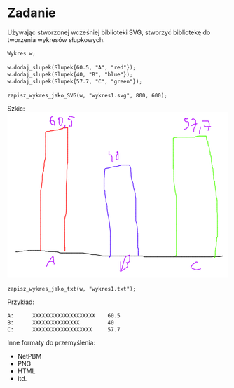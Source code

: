 # Zadanie

Używając stworzonej wcześniej biblioteki SVG, stworzyć bibliotekę do tworzenia wykresów słupkowych.

```
Wykres w;

w.dodaj_slupek(Slupek{60.5, "A", "red"});
w.dodaj_slupek(Slupek{40, "B", "blue"});
w.dodaj_slupek(Slupek{57.7, "C", "green"});

zapisz_wykres_jako_SVG(w, "wykres1.svg", 800, 600);
```

Szkic:
![wykres](szkic1.png)

```
zapisz_wykres_jako_txt(w, "wykres1.txt");
```

Przykład:
```
A:      XXXXXXXXXXXXXXXXXXXX    60.5
B:      XXXXXXXXXXXXXXX         40
C:      XXXXXXXXXXXXXXXXXXX     57.7
```

Inne formaty do przemyślenia:
- NetPBM
- PNG
- HTML
- itd.